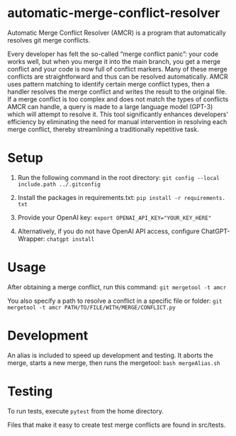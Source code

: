 # automatic-merge-conflict-resolver
Automatic Merge Conflict Resolver (AMCR) is a program that automatically resolves git merge conflicts. 

Every developer has felt the so-called “merge conflict panic”: your code works well, but when you merge it into the main branch, you get a merge conflict and your code is now full of conflict markers. Many of these merge conflicts are straightforward and thus can be resolved automatically. AMCR uses pattern matching to identify certain merge conflict types, then a handler resolves the merge conflict and writes the result to the original file. If a merge conflict is too complex and does not match the types of conflicts AMCR can handle, a query is made to a large language model (GPT-3) which will attempt to resolve it. This tool significantly enhances developers' efficiency by eliminating the need for manual intervention in resolving each merge conflict, thereby streamlining a traditionally repetitive task.

# Setup
1. Run the following command in the root directory:
```git config --local include.path ../.gitconfig```

2. Install the packages in requirements.txt: 
```pip install -r requirements. txt```

3. Provide your OpenAI key:
```export OPENAI_API_KEY="YOUR_KEY_HERE"```

4. Alternatively, if you do not have OpenAI API access, configure ChatGPT-Wrapper:
```chatgpt install```

# Usage
After obtaining a merge conflict, run this command:
```git mergetool -t amcr```

You also specify a path to resolve a conflict in a specific file or folder:
```git mergetool -t amcr PATH/TO/FILE/WITH/MERGE/CONFLICT.py```

# Development
An alias is included to speed up development and testing. It aborts the merge, starts a new merge, then runs the mergetool:
```bash mergeAlias.sh```

# Testing
To run tests, execute ```pytest``` from the home directory.

Files that make it easy to create test merge conflicts are found in src/tests.
